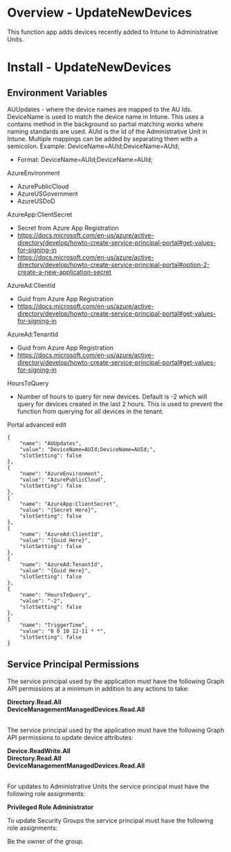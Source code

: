 ﻿# Overview - UpdateNewDevices
This function app adds devices recently added to Intune to Administrative Units.

# Install - UpdateNewDevices

## Environment Variables 
AUUpdates - where the device names are mapped to the AU Ids. DeviceName is used to match the device name in Intune. This uses a contains method in the background so partial matching works where naming standards are used. AUId is the Id of the Administrative Unit in Intune. Multiple mappings can be added by separating them with a semicolon. Example: DeviceName=AUId;DeviceName=AUId;
- Format: DeviceName=AUId;DeviceName=AUId;

AzureEnvironment
- AzurePublicCloud
- AzureUSGovernment
- AzureUSDoD

AzureApp:ClientSecret
- Secret from Azure App Registration
- https://docs.microsoft.com/en-us/azure/active-directory/develop/howto-create-service-principal-portal#get-values-for-signing-in
- https://docs.microsoft.com/en-us/azure/active-directory/develop/howto-create-service-principal-portal#option-2-create-a-new-application-secret


AzureAd:ClientId
- Guid from Azure App Registration
- https://docs.microsoft.com/en-us/azure/active-directory/develop/howto-create-service-principal-portal#get-values-for-signing-in

AzureAd:TenantId
- Guid from Azure App Registration
- https://docs.microsoft.com/en-us/azure/active-directory/develop/howto-create-service-principal-portal#get-values-for-signing-in

HoursToQuery
- Number of hours to query for new devices. Default is -2 which will query for devices created in the last 2 hours. This is used to prevent the function from querying for all devices in the tenant.

Portal advanced edit
```
{
	"name": "AUUpdates",
	"value": "DeviceName=AUId;DeviceName=AUId;",
	"slotSetting": false
},
{
	"name": "AzureEnvironment",
	"value": "AzurePublicCloud",
	"slotSetting": false
},
{
	"name": "AzureApp:ClientSecret",
	"value": "{Secret Here}",
	"slotSetting": false
},
{
	"name": "AzureAd:ClientId",
	"value": "{Guid Here}",
	"slotSetting": false
},
{
	"name": "AzureAd:TenantId",
	"value": "{Guid Here}",
	"slotSetting": false
},
{
	"name": "HoursToQuery",
	"value": "-2",
	"slotSetting": false
},
{
	"name": "TriggerTime",
	"value": "0 0 10 12-11 * *",
	"slotSetting": false
}
```

## Service Principal Permissions
The service principal used by the application must have the following Graph API permissions at a minimum in addition to any actions to take:

<b>
Directory.Read.All<br/>
DeviceManagementManagedDevices.Read.All<br/>
</b>
<br/>

The service principal used by the application must have the following Graph API permissions to update device attributes:

<b>
Device.ReadWrite.All<br/>
Directory.Read.All<br/>
DeviceManagementManagedDevices.Read.All<br/>
</b>
<br/>

For updates to Administrative Units the service principal must have the following role assignments:

<b>
Privileged Role Administrator<br/>
</b>

To update Security Groups the service principal must have the following role assignments:

Be the owner of the group.